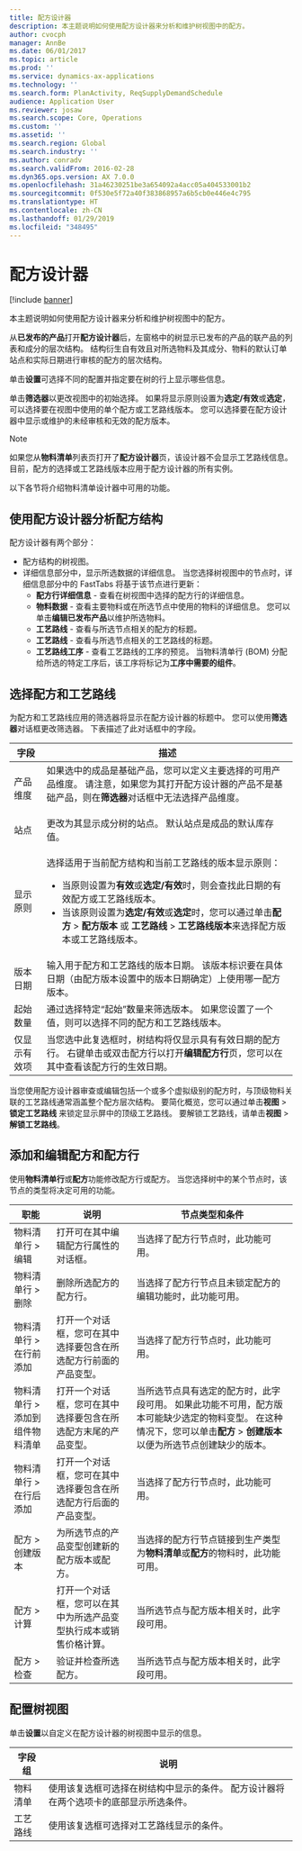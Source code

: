 ```yaml
---
title: 配方设计器
description: 本主题说明如何使用配方设计器来分析和维护树视图中的配方。
author: cvocph
manager: AnnBe
ms.date: 06/01/2017
ms.topic: article
ms.prod: ''
ms.service: dynamics-ax-applications
ms.technology: ''
ms.search.form: PlanActivity, ReqSupplyDemandSchedule
audience: Application User
ms.reviewer: josaw
ms.search.scope: Core, Operations
ms.custom: ''
ms.assetid: ''
ms.search.region: Global
ms.search.industry: ''
ms.author: conradv
ms.search.validFrom: 2016-02-28
ms.dyn365.ops.version: AX 7.0.0
ms.openlocfilehash: 31a46230251be3a654092a4acc05a404533001b2
ms.sourcegitcommit: 0f530e5f72a40f383868957a6b5cb0e446e4c795
ms.translationtype: HT
ms.contentlocale: zh-CN
ms.lasthandoff: 01/29/2019
ms.locfileid: "348495"
---
```

# <a name="formula-designer"></a>配方设计器

[!include [banner](../includes/banner.md)]

本主题说明如何使用配方设计器来分析和维护树视图中的配方。

从**已发布的产品**打开**配方设计器**后，左窗格中的树显示已发布的产品的联产品的列表和成分的层次结构。 结构衍生自有效且对所选物料及其成分、物料的默认订单站点和实际日期进行审核的配方的层次结构。

单击**设置**可选择不同的配置并指定要在树的行上显示哪些信息。

单击**筛选器**以更改视图中的初始选择。 如果将显示原则设置为**选定/有效**或**选定**，可以选择要在视图中使用的单个配方或工艺路线版本。 您可以选择要在配方设计器中显示或维护的未经审核和无效的配方版本。  

> [!NOTE]
> 如果您从**物料清单**列表页打开了**配方设计器**页，该设计器不会显示工艺路线信息。 目前，配方的选择或工艺路线版本应用于配方设计器的所有实例。  

以下各节将介绍物料清单设计器中可用的功能。

## <a name="analyze-a-formula-structure-by-using-the-formula-designer"></a>使用配方设计器分析配方结构
配方设计器有两个部分：

-   配方结构的树视图。
-   详细信息部分中，显示所选数据的详细信息。 当您选择树视图中的节点时，详细信息部分中的 FastTabs 将基于该节点进行更新：
    -   **配方行详细信息** - 查看在树视图中选择的配方行的详细信息。
    -   **物料数据** - 查看主要物料或在所选节点中使用的物料的详细信息。 您可以单击**编辑已发布产品**以维护所选物料。
    -   **工艺路线** - 查看与所选节点相关的配方的标题。
    -   **工艺路线** - 查看与所选节点相关的工艺路线的标题。
    -   **工艺路线工序** - 查看工艺路线的工序的预览。 当物料清单行 (BOM) 分配给所选的特定工序后，该工序将标记为**工序中需要的组件**。

## <a name="select-a-formula-and-route"></a>选择配方和工艺路线
为配方和工艺路线应用的筛选器将显示在配方设计器的标题中。 您可以使用**筛选器**对话框更改筛选器。 下表描述了此对话框中的字段。

<table>
<thead>
<tr class="header">
<th>字段</th>
<th>描述</th>
</tr>
</thead>
<tbody>
<tr class="odd">
<td>产品维度</td>
<td>如果选中的成品是基础产品，您可以定义主要选择的可用产品维度。 请注意，如果您为其打开配方设计器的产品不是基础产品，则在<strong>筛选器</strong>对话框中无法选择产品维度。</p></td>
</tr>
<tr class="even">
<td>站点</td>
<td>更改为其显示成分树的站点。 默认站点是成品的默认库存值。</td>
</tr>
<tr class="odd">
<td>显示原则</td>
<td><p>选择适用于当前配方结构和当前工艺路线的版本显示原则：</p>
<ul>
<li>当原则设置为<strong>有效</strong>或<strong>选定/有效</strong>时，则会查找此日期的有效配方或工艺路线版本。</li>
<li>当该原则设置为<strong>选定/有效</strong>或<strong>选定</strong>时，您可以通过单击<strong>配方</strong> &gt; <strong>配方版本</strong> 或 <strong>工艺路线</strong> &gt; <strong>工艺路线版本</strong>来选择配方版本或工艺路线版本。</li>
</ul></td>
</tr>
<tr class="even">
<td>版本日期</td>
<td>输入用于配方和工艺路线的版本日期。 该版本标识要在具体日期（由配方版本设置中的版本日期确定）上使用哪一配方版本。</td>
</tr>
<tr class="odd">
<td>起始数量</td>
<td>通过选择特定“起始”数量来筛选版本。 如果您设置了一个值，则可以选择不同的配方和工艺路线版本。</td>
</tr>
<tr class="even">
<td>仅显示有效项</td>
<td>当您选中此复选框时，树结构将仅显示具有有效日期的配方行。 右键单击或双击配方行以打开<strong>编辑配方行</strong>页，您可以在其中查看该配方行的生效日期。</td>
</tr>
</tbody>
</table>

当您使用配方设计器审查或编辑包括一个或多个虚拟级别的配方时，与顶级物料关联的工艺路线通常涵盖整个配方层次结构。 要简化概览，您可以通过单击**视图** &gt; **锁定工艺路线** 来锁定显示屏中的顶级工艺路线。 要解锁工艺路线，请单击**视图** &gt; **解锁工艺路线**。

## <a name="add-and-edit-formulas-and-formula-lines"></a>添加和编辑配方和配方行
使用**物料清单行**或**配方**功能修改配方行或配方。 当您选择树中的某个节点时，该节点的类型将决定可用的功能。

| 职能                            | 说明                                                                                               | 节点类型和条件 |
|-------------------------------------|-----------------------------------------------------------------------------------------------------------|--------------------------|
| 物料清单行 &gt; 编辑                 | 打开可在其中编辑配方行属性的对话框。                                         | 当选择了配方行节点时，此功能可用。 |
| 物料清单行 &gt; 删除               | 删除所选配方的配方行。                                                          | 当选择了配方行节点且未锁定配方的编辑功能时，此功能可用。 |
| 物料清单行 &gt; 在行前添加      | 打开一个对话框，您可在其中选择要包含在所选配方行前面的产品变型。     | 当选择了配方行节点时，此功能可用。 |
| 物料清单行 &gt; 添加到组件物料清单 | 打开一个对话框，您可在其中选择要包含在所选配方末尾的产品变型。   | 当所选节点具有选定的配方时，此字段可用。 如果此功能不可用，配方版本可能缺少选定的物料变型。 在这种情况下，您可以单击**配方** &gt; **创建版本**以便为所选节点创建缺少的版本。 |
| 物料清单行 &gt; 在行后添加       | 打开一个对话框，您可在其中选择要包含在所选配方行后面的产品变型。      | 当选择了配方行节点时，此功能可用。 |
| 配方 &gt; 创建版本         | 为所选节点的产品变型创建新的配方版本或配方。                     | 当选择的配方行节点链接到生产类型为**物料清单**或**配方**的物料时，此功能可用。 |
| 配方 &gt; 计算            | 打开一个对话框，您可以在其中为所选产品变型执行成本或销售价格计算。 | 当所选节点与配方版本相关时，此字段可用。 |
| 配方 &gt; 检查                  | 验证并检查所选配方。                                                                  | 当所选节点与配方版本相关时，此字段可用。 |

## <a name="configuring-the-tree-view"></a>配置树视图
单击**设置**以自定义在配方设计器的树视图中显示的信息。


| 字段组 |                                                                          说明                                                                          |
|-------------|---------------------------------------------------------------------------------------------------------------------------------------------------------------|
|     物料清单     | 使用该复选框可选择在树结构中显示的条件。 配方设计器将在两个选项卡的底部显示所选条件。 |
|    工艺路线    |                                           使用该复选框可选择对工艺路线显示的条件。                                           |

